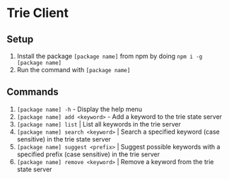 # Trie Client

## Setup
1. Install the package `[package name]` from npm by doing `npm i -g [package name]`
2. Run the command with `[package name]`

## Commands
1. `[package name] -h` - Display the help menu
2. `[package name] add <keyword>` - Add a keyword to the trie state server
3. `[package name] list`  |  List all keywords in the trie server
4. `[package name] search <keyword>`  |  Search a specified keyword (case sensitive) in the trie state server
5. `[package name] suggest <prefix>`  |  Suggest possible keywords with a specified prefix (case sensitive) in the trie server
6. `[package name] remove <keyword>`  |  Remove a keyword from the trie state server